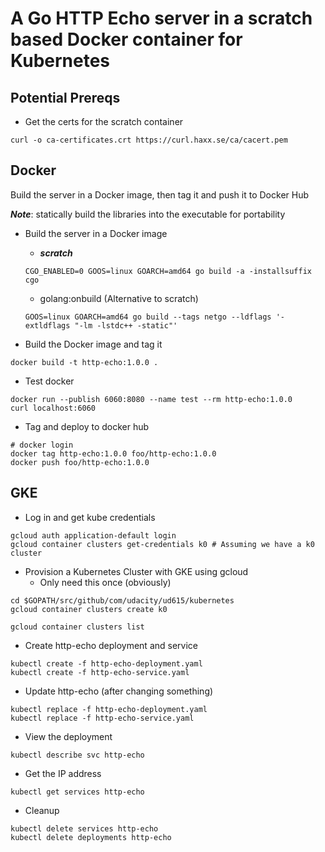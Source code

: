 A Go HTTP Echo server in a scratch based Docker container for Kubernetes
===========================================================================

Potential Prereqs
--------------
* Get the certs for the scratch container
```
curl -o ca-certificates.crt https://curl.haxx.se/ca/cacert.pem
```

Docker
--------------
Build the server in a Docker image, then tag it and push it to Docker Hub

***Note***: statically build the libraries into the executable for portability

* Build the server in a Docker image
    * ***scratch***
    ```
    CGO_ENABLED=0 GOOS=linux GOARCH=amd64 go build -a -installsuffix cgo
    ```

    * golang:onbuild (Alternative to scratch)
    ```
    GOOS=linux GOARCH=amd64 go build --tags netgo --ldflags '-extldflags "-lm -lstdc++ -static"'
    ```

* Build the Docker image and tag it
```
docker build -t http-echo:1.0.0 .
```

* Test docker
```
docker run --publish 6060:8080 --name test --rm http-echo:1.0.0 
curl localhost:6060
```

* Tag and deploy to docker hub
```
# docker login
docker tag http-echo:1.0.0 foo/http-echo:1.0.0
docker push foo/http-echo:1.0.0
```

GKE
--------------
* Log in and get kube credentials
```
gcloud auth application-default login
gcloud container clusters get-credentials k0 # Assuming we have a k0 cluster
```

* Provision a Kubernetes Cluster with GKE using gcloud
    * Only need this once (obviously)
```
cd $GOPATH/src/github/com/udacity/ud615/kubernetes
gcloud container clusters create k0

gcloud container clusters list
```

* Create http-echo deployment and service
```
kubectl create -f http-echo-deployment.yaml
kubectl create -f http-echo-service.yaml
```

* Update http-echo (after changing something)
```
kubectl replace -f http-echo-deployment.yaml
kubectl replace -f http-echo-service.yaml
```

* View the deployment
```
kubectl describe svc http-echo
```

* Get the IP address
```
kubectl get services http-echo
```

* Cleanup
```
kubectl delete services http-echo
kubectl delete deployments http-echo
```
